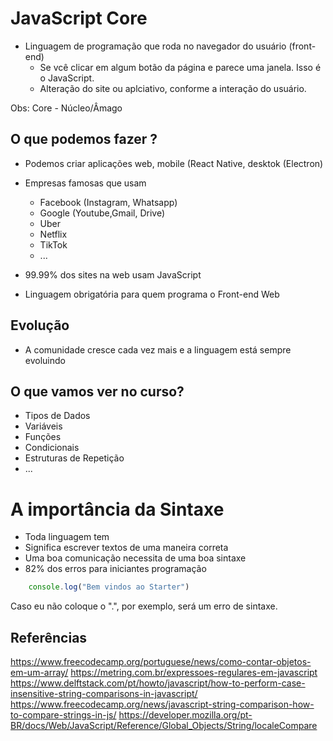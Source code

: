 # JavaScript Core

* Linguagem de programação que roda no navegador do usuário (front-end)
    * Se vcê clicar em algum botão da página e parece uma janela. Isso é o JavaScript.
    * Alteração do site ou aplciativo, conforme a interação do usuário.

Obs: Core - Núcleo/Âmago

## O que podemos fazer ?

* Podemos criar aplicações web, mobile (React Native, desktok (Electron)
* Empresas famosas que usam 
    * Facebook (Instagram, Whatsapp)
    * Google (Youtube,Gmail, Drive)
    * Uber
    * Netflix
    * TikTok
    * ...

* 99.99% dos sites na web usam JavaScript
* Linguagem obrigatória para quem programa o Front-end Web

## Evolução
* A comunidade cresce cada vez mais e a linguagem está sempre evoluindo

## O que vamos ver no curso?

- Tipos de Dados
- Variáveis
- Funções
- Condicionais
- Estruturas de Repetição
- ...

# A importância da Sintaxe

* Toda linguagem tem
* Significa escrever textos de uma maneira correta
* Uma boa comunicação necessita de uma boa sintaxe
* 82% dos erros para iniciantes programação

```js
    console.log("Bem vindos ao Starter")
```

Caso eu não coloque o ".", por exemplo, será um erro de sintaxe.

## Referências
https://www.freecodecamp.org/portuguese/news/como-contar-objetos-em-um-array/
https://metring.com.br/expressoes-regulares-em-javascript
https://www.delftstack.com/pt/howto/javascript/how-to-perform-case-insensitive-string-comparisons-in-javascript/
https://www.freecodecamp.org/news/javascript-string-comparison-how-to-compare-strings-in-js/
https://developer.mozilla.org/pt-BR/docs/Web/JavaScript/Reference/Global_Objects/String/localeCompare
